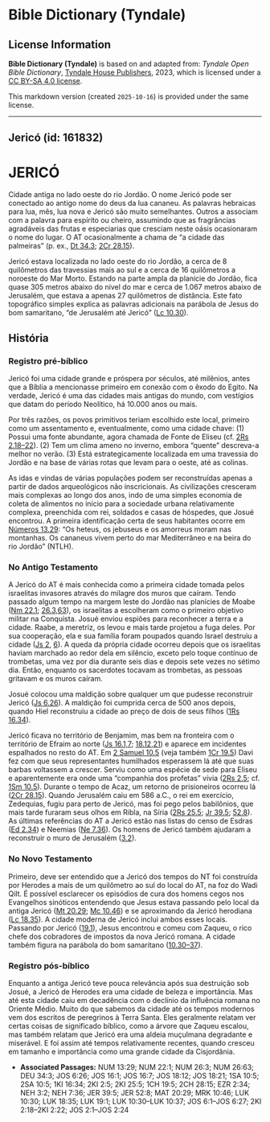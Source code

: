 # Bible Dictionary (Tyndale)

## License Information

**Bible Dictionary (Tyndale)** is based on and adapted from: _Tyndale Open Bible Dictionary_, [Tyndale House Publishers](https://tyndaleopenresources.com/), 2023, which is licensed under a [CC BY-SA 4.0 license](https://creativecommons.org/licenses/by-sa/4.0/legalcode.en).

This markdown version (created `2025-10-16`) is provided under the same license.



--------------------------------

## Jericó (id: 161832)

JERICÓ
======

Cidade antiga no lado oeste do rio Jordão. O nome Jericó pode ser conectado ao antigo nome do deus da lua cananeu. As palavras hebraicas para lua, mês, lua nova e Jericó são muito semelhantes. Outros a associam com a palavra para espírito ou cheiro, assumindo que as fragrâncias agradáveis das frutas e especiarias que cresciam neste oásis ocasionaram o nome do lugar. O AT ocasionalmente a chama de “a cidade das palmeiras” (p. ex., [Dt 34\.3](https://ref.ly/Deut34:3); [2Cr 28\.15](https://ref.ly/2Chr28:15)).

Jericó estava localizada no lado oeste do rio Jordão, a cerca de 8 quilômetros das travessias mais ao sul e a cerca de 16 quilômetros a noroeste do Mar Morto. Estando na parte ampla da planície do Jordão, fica quase 305 metros abaixo do nível do mar e cerca de 1\.067 metros abaixo de Jerusalém, que estava a apenas 27 quilômetros de distância. Este fato topográfico simples explica as palavras adicionais na parábola de Jesus do bom samaritano, “de Jerusalém até Jericó” ([Lc 10\.30](https://ref.ly/Luke10:30)).

História
--------

### Registro pré\-bíblico

Jericó foi uma cidade grande e próspera por séculos, até milênios, antes que a Bíblia a mencionasse primeiro em conexão com o êxodo do Egito. Na verdade, Jericó é uma das cidades mais antigas do mundo, com vestígios que datam do período Neolítico, há 10\.000 anos ou mais.

Por três razões, os povos primitivos teriam escolhido este local, primeiro como um assentamento e, eventualmente, como uma cidade chave: (1\) Possui uma fonte abundante, agora chamada de Fonte de Eliseu (cf. [2Rs 2\.18–22](https://ref.ly/2Kgs2:18-2Kgs2:22)). (2\) Tem um clima ameno no inverno, embora “quente” descreva\-a melhor no verão. (3\) Está estrategicamente localizada em uma travessia do Jordão e na base de várias rotas que levam para o oeste, até as colinas.

As idas e vindas de várias populações podem ser reconstruídas apenas a partir de dados arqueológicos não inscricionais. As civilizações cresceram mais complexas ao longo dos anos, indo de uma simples economia de coleta de alimentos no início para a sociedade urbana relativamente complexa, preenchida com rei, soldados e casas de hóspedes, que Josué encontrou. A primeira identificação certa de seus habitantes ocorre em [Números 13\.29](https://ref.ly/Num13:29): “Os heteus, os jebuseus e os amorreus moram nas montanhas. Os cananeus vivem perto do mar Mediterrâneo e na beira do rio Jordão” (NTLH).

### No Antigo Testamento

A Jericó do AT é mais conhecida como a primeira cidade tomada pelos israelitas invasores através do milagre dos muros que caíram. Tendo passado algum tempo na margem leste do Jordão nas planícies de Moabe ([Nm 22\.1](https://ref.ly/Num22:1); [26\.3,63](https://ref.ly/Num26:3)), os israelitas a escolheram como o primeiro objetivo militar na Conquista. Josué enviou espiões para reconhecer a terra e a cidade. Raabe, a meretriz, os levou e mais tarde projetou a fuga deles. Por sua cooperação, ela e sua família foram poupados quando Israel destruiu a cidade ([Js 2](https://ref.ly/Josh2:1-Josh2:24), [6](https://ref.ly/Josh6:1-Josh6:27)). A queda da própria cidade ocorreu depois que os israelitas haviam marchado ao redor dela em silêncio, exceto pelo toque contínuo de trombetas, uma vez por dia durante seis dias e depois sete vezes no sétimo dia. Então, enquanto os sacerdotes tocavam as trombetas, as pessoas gritavam e os muros caíram.

Josué colocou uma maldição sobre qualquer um que pudesse reconstruir Jericó ([Js 6\.26](https://ref.ly/Josh6:26)). A maldição foi cumprida cerca de 500 anos depois, quando Hiel reconstruiu a cidade ao preço de dois de seus filhos ([1Rs 16\.34](https://ref.ly/1Kgs16:34)).

Jericó ficava no território de Benjamim, mas bem na fronteira com o território de Efraim ao norte ([Js 16\.1,7](https://ref.ly/Josh16:1); [18\.12,21](https://ref.ly/Josh18:12)) e aparece em incidentes espalhados no resto do AT. Em [2 Samuel 10\.5](https://ref.ly/2Sam10:5) (veja também [1Cr 19\.5](https://ref.ly/1Chr19:5)) Davi fez com que seus representantes humilhados esperassem lá até que suas barbas voltassem a crescer. Serviu como uma espécie de sede para Eliseu e aparentemente era onde uma “companhia dos profetas” vivia ([2Rs 2\.5](https://ref.ly/2Kgs2:5); cf. [1Sm 10\.5](https://ref.ly/1Sam10:5)). Durante o tempo de Acaz, um retorno de prisioneiros ocorreu lá ([2Cr 28\.15](https://ref.ly/2Chr28:15)). Quando Jerusalém caiu em 586 a.C., o rei em exercício, Zedequias, fugiu para perto de Jericó, mas foi pego pelos babilônios, que mais tarde furaram seus olhos em Ribla, na Síria ([2Rs 25\.5](https://ref.ly/2Kgs25:5); [Jr 39\.5](https://ref.ly/Jer39:5); [52\.8](https://ref.ly/Jer52:8)). As últimas referências do AT a Jericó estão nas listas do censo de Esdras ([Ed 2\.34](https://ref.ly/Ezra2:34)) e Neemias ([Ne 7\.36](https://ref.ly/Neh7:36)). Os homens de Jericó também ajudaram a reconstruir o muro de Jerusalém ([3\.2](https://ref.ly/Neh3:2)).

### No Novo Testamento

Primeiro, deve ser entendido que a Jericó dos tempos do NT foi construída por Herodes a mais de um quilômetro ao sul do local do AT, na foz do Wadi Qilt. É possível esclarecer os episódios de cura dos homens cegos nos Evangelhos sinóticos entendendo que Jesus estava passando pelo local da antiga Jericó ([Mt 20\.29](https://ref.ly/Matt20:29); [Mc 10\.46](https://ref.ly/Mark10:46)) e se aproximando da Jericó herodiana ([Lc 18\.35](https://ref.ly/Luke18:35)). A cidade moderna de Jericó inclui ambos esses locais. Passando por Jericó ([19\.1](https://ref.ly/Luke19:1)), Jesus encontrou e comeu com Zaqueu, o rico chefe dos cobradores de impostos da nova Jericó romana. A cidade também figura na parábola do bom samaritano ([10\.30–37](https://ref.ly/Luke10:30-Luke10:37)).

### Registro pós\-bíblico

Enquanto a antiga Jericó teve pouca relevância após sua destruição sob Josué, a Jericó de Herodes era uma cidade de beleza e importância. Mas até esta cidade caiu em decadência com o declínio da influência romana no Oriente Médio. Muito do que sabemos da cidade até os tempos modernos vem dos escritos de peregrinos à Terra Santa. Eles geralmente relatam ver certas coisas de significado bíblico, como a árvore que Zaqueu escalou, mas também relatam que Jericó era uma aldeia muçulmana degradante e miserável. E foi assim até tempos relativamente recentes, quando cresceu em tamanho e importância como uma grande cidade da Cisjordânia.

* **Associated Passages:** NUM 13:29; NUM 22:1; NUM 26:3; NUM 26:63; DEU 34:3; JOS 6:26; JOS 16:1; JOS 16:7; JOS 18:12; JOS 18:21; 1SA 10:5; 2SA 10:5; 1KI 16:34; 2KI 2:5; 2KI 25:5; 1CH 19:5; 2CH 28:15; EZR 2:34; NEH 3:2; NEH 7:36; JER 39:5; JER 52:8; MAT 20:29; MRK 10:46; LUK 10:30; LUK 18:35; LUK 19:1; LUK 10:30–LUK 10:37; JOS 6:1–JOS 6:27; 2KI 2:18–2KI 2:22; JOS 2:1–JOS 2:24

